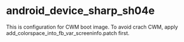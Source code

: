 android_device_sharp_sh04e
==========================

This is configuration for CWM boot image.
To avoid crach CWM, apply add_colorspace_into_fb_var_screeninfo.patch first.
